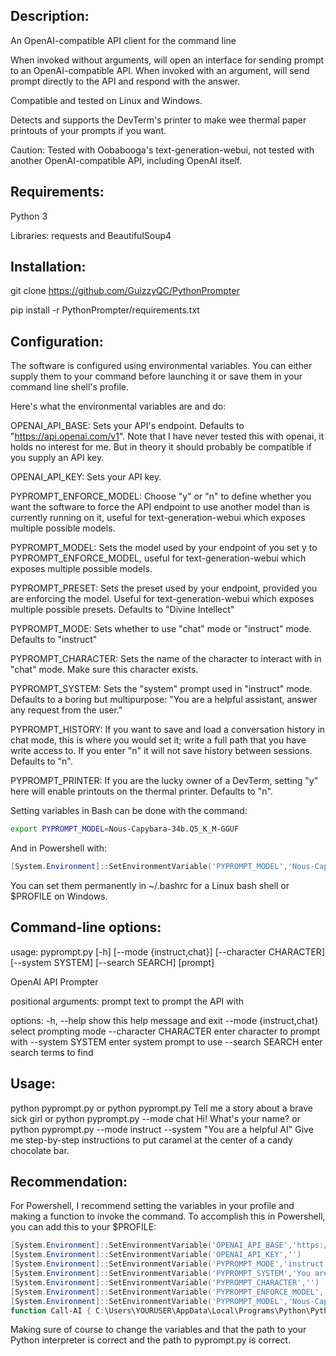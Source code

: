 ## Description:
An OpenAI-compatible API client for the command line

When invoked without arguments, will open an interface for sending prompt to an OpenAI-compatible API. When invoked with an argument, will send prompt directly to the API and respond with the answer.

Compatible and tested on Linux and Windows.

Detects and supports the DevTerm's printer to make wee thermal paper printouts of your prompts if you want.

Caution: Tested with Oobabooga's text-generation-webui, not tested with another OpenAI-compatible API, including OpenAI itself.

## Requirements:
Python 3

Libraries: requests and BeautifulSoup4

## Installation:
git clone https://github.com/GuizzyQC/PythonPrompter

pip install -r PythonPrompter/requirements.txt

## Configuration:
The software is configured using environmental variables. You can either supply them to your command before launching it or save them in your command line shell's profile.

Here's what the environmental variables are and do:

OPENAI_API_BASE: Sets your API's endpoint. Defaults to "https://api.openai.com/v1". Note that I have never tested this with openai, it holds no interest for me. But in theory it should probably be compatible if you supply an API key.

OPENAI_API_KEY: Sets your API key.

PYPROMPT_ENFORCE_MODEL: Choose "y" or "n" to define whether you want the software to force the API endpoint to use another model than is currently running on it, useful for text-generation-webui which exposes multiple possible models.

PYPROMPT_MODEL: Sets the model used by your endpoint of you set y to PYPROMPT_ENFORCE_MODEL, useful for text-generation-webui which exposes multiple possible models.

PYPROMPT_PRESET: Sets the preset used by your endpoint, provided you are enforcing the model. Useful for text-generation-webui which exposes multiple possible presets. Defaults to "Divine Intellect"

PYPROMPT_MODE: Sets whether to use "chat" mode or "instruct" mode. Defaults to "instruct"

PYPROMPT_CHARACTER: Sets the name of the character to interact with in "chat" mode. Make sure this character exists.

PYPROMPT_SYSTEM: Sets the "system" prompt used in "instruct" mode. Defaults to a boring but multipurpose: "You are a helpful assistant, answer any request from the user."

PYPROMPT_HISTORY: If you want to save and load a conversation history in chat mode, this is where you would set it; write a full path that you have write access to. If you enter "n" it will not save history between sessions. Defaults to "n".

PYPROMPT_PRINTER: If you are the lucky owner of a DevTerm, setting "y" here will enable printouts on the thermal printer. Defaults to "n".

Setting variables in Bash can be done with the command:
``` bash
export PYPROMPT_MODEL=Nous-Capybara-34b.Q5_K_M-GGUF
```

And in Powershell with:
``` powershell
[System.Environment]::SetEnvironmentVariable('PYPROMPT_MODEL','Nous-Capybara-34b.Q5_K_M-GGUF')
```
You can set them permanently in \~/.bashrc for a Linux bash shell or $PROFILE on Windows.

## Command-line options:
usage: pyprompt.py [-h] [--mode {instruct,chat}] [--character CHARACTER] [--system SYSTEM] [--search SEARCH] [prompt]

OpenAI API Prompter

positional arguments:
  prompt                text to prompt the API with

options:
  -h, --help            show this help message and exit
  --mode {instruct,chat}
                        select prompting mode
  --character CHARACTER
                        enter character to prompt with
  --system SYSTEM       enter system prompt to use
  --search SEARCH       enter search terms to find

## Usage:
python pyprompt.py
or
python pyprompt.py Tell me a story about a brave sick girl
or
python pyprompt.py --mode chat Hi! What's your name?
or
python pyprompt.py --mode instruct --system "You are a helpful AI" Give me step-by-step instructions to put caramel at the center of a candy chocolate bar.

## Recommendation:
For Powershell, I recommend setting the variables in your profile and making a function to invoke the command. To accomplish this in Powershell, you can add this to your $PROFILE:
``` powershell
[System.Environment]::SetEnvironmentVariable('OPENAI_API_BASE','https://api.openai.com/v1')
[System.Environment]::SetEnvironmentVariable('OPENAI_API_KEY','')
[System.Environment]::SetEnvironmentVariable('PYPROMPT_MODE','instruct')
[System.Environment]::SetEnvironmentVariable('PYPROMPT_SYSTEM','You are a helpful assistant, helping the user accomplish any task on their computer.')
[System.Environment]::SetEnvironmentVariable('PYPROMPT_CHARACTER','')
[System.Environment]::SetEnvironmentVariable('PYPROMPT_ENFORCE_MODEL','y')
[System.Environment]::SetEnvironmentVariable('PYPROMPT_MODEL','Nous-Capybara-34b.Q5_K_M-GGUF')
function Call-AI { C:\Users\YOURUSER\AppData\Local\Programs\Python\Python311\python.exe C:\PATH\TO\PythonPrompter\pyprompt.py $args }
```
Making sure of course to change the variables and that the path to your Python interpreter is correct and the path to pyprompt.py is correct.
